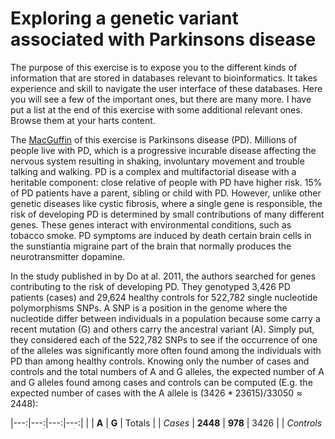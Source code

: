 # Exploring a genetic variant associated with Parkinsons disease 

The purpose of this exercise is to expose you to the different kinds of information that are stored in databases relevant to bioinformatics. It takes experience and skill to navigate the user interface of these databases. Here you will see a few of the important ones, but there are many more. I have put a list at the end of this exercise with some additional relevant ones. Browse them at your harts content.

The [MacGuffin](https://en.wikipedia.org/wiki/MacGuffin) of this exercise is Parkinsons disease (PD). Millions of people live with PD, which is a progressive incurable disease affecting the nervous system resulting in shaking, involuntary movement and trouble talking and walking. PD is a complex and multifactorial disease with a heritable component: close relative of people with PD have higher risk. 15% of PD patients have a parent, sibling or child with PD. However, unlike other genetic diseases like cystic fibrosis, where a single gene is responsible, the risk of developing PD is determined by small contributions of many different genes. These genes interact with environmental conditions, such as tobacco smoke. PD symptoms are induced by death certain brain cells in the sunstiantia migraine part of the brain that normally produces the neurotransmitter dopamine.

In the study published in by Do at al. 2011, the authors searched for genes contributing to the risk of developing PD. They genotyped 3,426 PD patients (cases) and 29,624 healthy controls for 522,782 single nucleotide polymorphisms SNPs. A SNP is a position in the genome where the nucleotide differ between individuals in a population because some carry a recent mutation (G) and others carry the ancestral variant (A). Simply put, they considered each of the 522,782 SNPs to see if the occurrence of one of the alleles was significantly more often found among the individuals with PD than among healthy controls. Knowing only the number of cases and controls and the total numbers of A and G alleles, the expected number of A and G alleles found among cases and controls can be computed (E.g. the expected number of cases with the A allele is $(3426 * 23615) / 33050 \approx 2448$):

|---:|---:|---:|---:|
|   |  **A**   | **G** | Totals | 
| *Cases* | **2448**   | **978** | 3426 |
| *Controls* | **21167** | **8456** | 29624 |
| Totals | 23615 | 9434 | 33050 | 

This corresponds to an expected frequency of Allele A of 40% in both cases and controls. In the study the they observed the following numbers in each group;

|---:|---:|---:|---:|
|   | *Allele 1*   | *Allele 2* | Totals | 
| *Cases* | **2320**   | **1106** | 3426 |
| *Controls* | **21295** | **8328** | 29624 |
| Totals | 23615 | 9434 | 33050 | 
  
Corresponding to a 48% frequency of allele A among cases and a  39% frequency among controls. To test the statistical significance of this deviation from the expectation, we can perform a [Chi-square test](https://en.wikipedia.org/wiki/Chi-squared_test)to compute the p-value for the above case. The test statistic is very simple:

$$ \sum \frac{(observed - expected)^2}{expected} $$

Under the null-hypothesis, the test statistic follows a chi-square distribution with 1 degree of freedom. You can even do this in Python using the `chi2_contingency` from the `script.stats` library. Try it out and see what the p-value is in this case:

```python
from scipy.stats import chi2_contingency
observed = [[2320, 1106],
			[21295, 8328]]
stat, p_value, deg_free, expected = chi2_contingency(observed, correction=False)
print(p_value)
```

The p-value is probably something like 3e-07, which you may think is really small. Normally we use 0.05 as our significance cutoff - the probability of wrongly rejecting our null hypothesis of no association. Since there is a 0.05 probably in every test, we need to divide our significance cutoff by the number of tests to get the significance cutoff needed to only wrongly reject the null-hypothesis with 0.05 probability after doing all 522,782 tests. This cutoff is $0.05 / 522782 = 9.56e-08$. This adjustment of the significance cutoff is called [Bonferroni correction](https://en.wikipedia.org/wiki/Bonferroni_correction) overcorrects a bit, but the correction shows that even p-values as low as the one you computed above is only just significant in a GWAS. 

That is pretty much what GWAS is. There are some additional nuts and bolts required to take biases into account. Accounting for cases and controls not being sampled in the same way. You can probably imagine why the SNPs determining eye color would show up as associated with PD if all cases were sampled in Spain and all controls in Finland. However, we will gloss over those details here.

The SNPs associated with PD are not themselves involved in PD, but they mark a genomic neighborhood that is inherited along with the SNP. The closer a gene is to an associated SNP, the more likely it is that the gene is inherited along with the SNP. So it this genomic neighborhood that we should search for genes playing a role in the development of PD. Such candidate genes must be identified for new insights into causes of the disease and how it can be treated. The following part the of the exercise, but is meant to take you though some of the motions that a scientist would go through to search relevant genes in the region. 

- Each known SNP has a unique accession number that identifies it.
- The SNP identified by Do et al. has accession number *rs11868035*
- To explore the genomic neighbourhood of this SNP we use the [UCSC genome browser](https://genome-euro.ucsc.edu/cgi-bin/hgGateway?redirect=manual&source=genome.ucsc.edu). 
- The genome browser saves your preferences across sessions so if you have tried this service before before you can reset the browser to the default settings to align the views with this exercise. Click the Genome Browser->Reset All User Settings option in the top menu bar. However, be aware that this action will remove all custom tracks and will clear all track filter and configuration settings that may have modified.
- Under "Find Position" select the most recent human genome assembly (hg38) and paste in rs11868035 under "Position/Search Term" and click GO.
- On the resulting listing click the top link under "NHGRI-EBI Catalog of Published Genome-Wide Association Studies". 
- Familiarise yourself with the browser view. 
- Notice the SNP shown in the middle of the "NHGRI-EBI Catalog of Published Genome-Wide Association Studies" track. 
- Notice the scale shown at the top of the view. What part of the genome is shown? The chromosome ideogram at the top also shows with a red marker what part of the chromosome is shown. Use the zoom buttons to zoom out so you can see a see roughly 1,000 kilobases (1,000,000 base pairs) of the genome.
- The view is divided into tracks. Mousing over the right margin of each track will highlight it in green, and right-clicking will show customisation settings for each track. By holding and dragging on the grey bars furthest to the right, you can even reorder tracks as you please. 
- Scrolling down below the view, you can see a large number of tracks you can enable to show in the view. 
- In the "Phenotype and Literature" section find the dropdown labelled OMIM Genes and chose the view mode "Pack". Similarly, in the "Expression" section find and enable the track called GNF Atlas 2. Finally, "Mapping and Sequencing", find the Publications track and choose the "Dense" view mode. Now click any of the "Refresh" buttons to update the view with the selected tracks.
- If you click the grey bar on the right of each track, you are redirected to a page explaining the track.

- 

> In part I of the exercise, the UCSC "Genes" track has been replaced by "GENCODE v29". If you do not see the "GENCODE v29" track or the "RefSeq Genes" and "Human mRNAs" tracks, scroll down to the drop-down menus under "Gene and Gene Predictions" and select "GENCODE v29" and "NCBI RefSeq". The "Human mRNAs" track can be found under "mRNA and EST". Unfortunately, the GAD view and the Publications track are no longer available.


**Have them read a GWAS review**

Part of the exercise could be to make chi-square tests for the subset of SNPs in the region to see if they get something similar to 

```python
import matplotlib.pyplot as plt

pvalues = [1,2,3]
coordinates = [1,2,1]
plt.scatter(pvalues, coordinates)
plt.title('Plot 1')
plt.show()

pvalues = [1,2,3]
coordinates = [1,2,3]
plt.scatter(pvalues, coordinates)
plt.title('Plot 2')
plt.show()
```